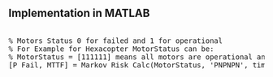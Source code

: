 ## Implementation in MATLAB

<pre> 
% Motors Status 0 for failed and 1 for operational
% For Example for Hexacopter MotorStatus can be:
% MotorStatus = [111111] means all motors are operational and MotorStatus = [011111] means motor a has failed.
[P_Fail, MTTF] = Markov_Risk_Calc(MotorStatus, 'PNPNPN', time)
</pre>
